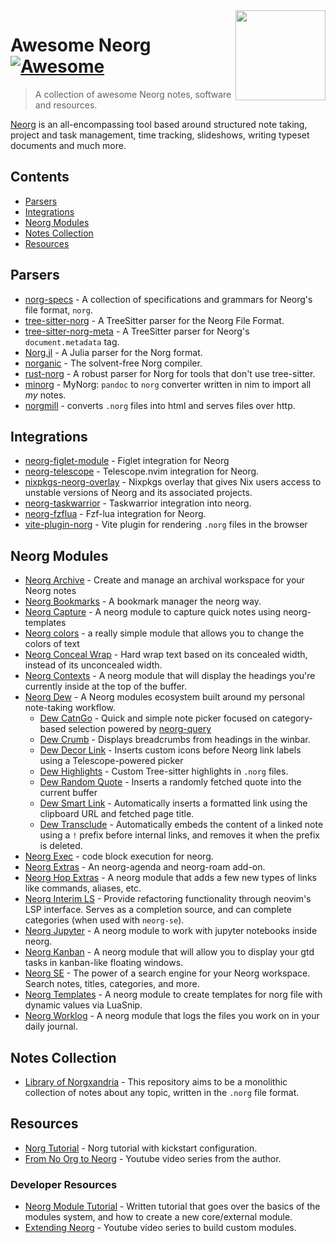 <!-- lint ignore awesome-git-repo-age -->

<img src="https://github.com/nvim-neorg/neorg/raw/main/res/neorg.svg" align="right" width="144" />

# Awesome Neorg [![Awesome](https://cdn.rawgit.com/sindresorhus/awesome/d7305f38d29fed78fa85652e3a63e154dd8e8829/media/badge.svg)](https://github.com/sindresorhus/awesome)

> A collection of awesome Neorg notes, software and resources.

[Neorg](https://github.com/nvim-neorg/neorg) is an all-encompassing tool based around structured
note taking, project and task management, time tracking, slideshows, writing typeset documents and
much more.

## Contents

- [Parsers](#parsers)
- [Integrations](#integrations)
- [Neorg Modules](#neorg-modules)
- [Notes Collection](#notes-collection)
- [Resources](#resources)

## Parsers

- [norg-specs](https://github.com/nvim-neorg/norg-specs) - A collection of specifications and grammars for Neorg's file format, `norg`.
- [tree-sitter-norg](https://github.com/nvim-neorg/tree-sitter-norg) - A TreeSitter parser for the Neorg File Format.
- [tree-sitter-norg-meta](https://github.com/nvim-neorg/tree-sitter-norg-meta) - A TreeSitter parser for Neorg's `document.metadata` tag.
- [Norg.jl](https://github.com/Klafyvel/Norg.jl/) - A Julia parser for the Norg format.
- [norganic](https://github.com/Klafyvel/norganic/) - The solvent-free Norg compiler.
- [rust-norg](https://github.com/nvim-neorg/rust-norg) - A robust parser for Norg for tools that don't use tree-sitter.
- [minorg](https://github.com/pysan3/minorg) - MyNorg: `pandoc` to `norg` converter written in nim to import all *my* notes.
- [norgmill](https://github.com/hardfau1t/norgmill) - converts `.norg` files into html and serves files over http.

## Integrations
- [neorg-figlet-module](https://github.com/madskjeldgaard/neorg-figlet-module) - Figlet integration for Neorg
- [neorg-telescope](https://github.com/nvim-neorg/neorg-telescope) - Telescope.nvim integration for Neorg.
- [nixpkgs-neorg-overlay](https://github.com/nvim-neorg/nixpkgs-neorg-overlay) - Nixpkgs overlay that gives Nix users access to unstable versions of Neorg and its associated projects.
- [neorg-taskwarrior](https://github.com/skbolton/neorg-taskwarrior) - Taskwarrior integration into neorg.
- [neorg-fzflua](https://github.com/kev-cao/neorg-fzflua) - Fzf-lua integration for Neorg.
- [vite-plugin-norg](https://github.com/bottd/vite-plugin-norg) - Vite plugin for rendering `.norg` files in the browser

## Neorg Modules

- [Neorg Archive](https://github.com/bottd/neorg-archive) - Create and manage an archival workspace for your Neorg notes
- [Neorg Bookmarks](https://github.com/simonhughxyz/neorg-bookmark) - A bookmark manager the neorg way.
- [Neorg Capture](https://github.com/pritchett/neorg-capture) - A neorg module to capture quick notes using neorg-templates
- [Neorg colors](https://github.com/opipoy/neorg-colors) - a really simple module that allows you to change the colors of text
- [Neorg Conceal Wrap](https://github.com/benlubas/neorg-conceal-wrap) - Hard wrap text based on its concealed width, instead of its unconcealed width.
- [Neorg Contexts](https://github.com/max397574/neorg-contexts) - A neorg module that will display the headings you're currently inside at the top of the buffer.
- [Neorg Dew](https://github.com/setupyourskills/neorg-dew) - A Neorg modules ecosystem built around my personal note-taking workflow.
    - [Dew CatnGo](https://github.com/setupyourskills/dew-catngo) - Quick and simple note picker focused on category-based selection powered by [neorg-query](https://github.com/benlubas/neorg-query)
    - [Dew Crumb](https://github.com/setupyourskills/dew-crumb) - Displays breadcrumbs from headings in the winbar.
    - [Dew Decor Link](https://github.com/setupyourskills/dew-decorlink) - Inserts custom icons before Neorg link labels using a Telescope-powered picker
    - [Dew Highlights](https://github.com/setupyourskills/dew-highlights) - Custom Tree-sitter highlights in `.norg` files.
    - [Dew Random Quote](https://github.com/setupyourskills/dew-randomquote) - Inserts a randomly fetched quote into the current buffer
    - [Dew Smart Link](https://github.com/setupyourskills/dew-smartlink) - Automatically inserts a formatted link using the clipboard URL and fetched page title.
    - [Dew Transclude](https://github.com/setupyourskills/dew-transclude) - Automatically embeds the content of a linked note using a `!` prefix before internal links, and removes it when the prefix is deleted.
- [Neorg Exec](https://github.com/laher/neorg-exec) - code block execution for neorg.
- [Neorg Extras](https://github.com/juniorsundar/neorg-extras) - An neorg-agenda and neorg-roam add-on.
- [Neorg Hop Extras](https://github.com/phenax/neorg-hop-extras) - A neorg module that adds a few new types of links like commands, aliases, etc.
- [Neorg Interim LS](https://github.com/benlubas/neorg-interim-ls) - Provide refactoring functionality through neovim's LSP interface. Serves as a completion source, and can complete categories (when used with `neorg-se`).
- [Neorg Jupyter](https://github.com/tamton-aquib/neorg-jupyter) - A neorg module to work with jupyter notebooks inside neorg.
- [Neorg Kanban](https://github.com/max397574/neorg-kanban) - A neorg module that will allow you to display your gtd tasks in kanban-like floating windows.
- [Neorg SE](https://github.com/benlubas/neorg-se) - The power of a search engine for your Neorg workspace. Search notes, titles, categories, and more.
- [Neorg Templates](https://github.com/pysan3/neorg-templates) - A neorg module to create templates for norg file with dynamic values via LuaSnip.
- [Neorg Worklog](https://github.com/bottd/neorg-worklog) - A neorg module that logs the files you work on in your daily journal.

## Notes Collection

- [Library of Norgxandria](https://github.com/nvim-neorg/library-of-norgxandria) - This repository aims to be a monolithic collection of notes about any topic, written in the `.norg` file format.

## Resources

- [Norg Tutorial](https://github.com/pysan3/Norg-Tutorial) - Norg tutorial with kickstart configuration.
- [From No Org to Neorg](https://www.youtube.com/playlist?list=PLx2ksyallYzVI8CN1JMXhEf62j2AijeDa) - Youtube video series from the author.

### Developer Resources

- [Neorg Module Tutorial](https://github.com/benlubas/neorg-module-tutorial) - Written tutorial that goes over the basics of the modules system, and how to create a new core/external module.
- [Extending Neorg](https://www.youtube.com/playlist?list=PLxpY86LRR3B0rtOBjXAsq1XnsOt4m4owu) - Youtube video series to build custom modules.
